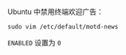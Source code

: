 Ubuntu 中禁用终端欢迎广告：<pre><code>sudo vim /etc/default/motd-news
</code></pre><code>ENABLED</code> 设置为 <code>0</code>